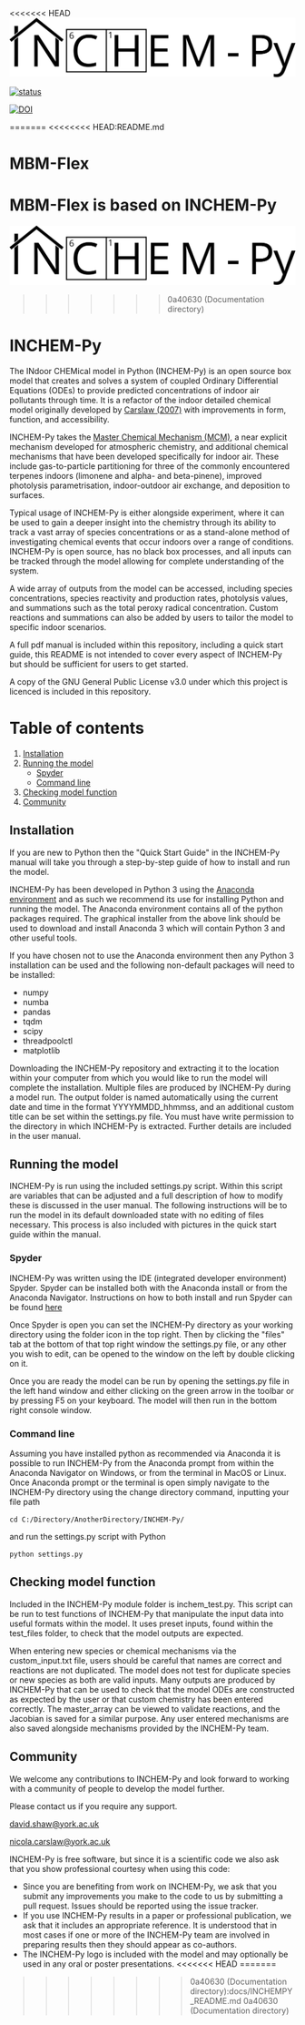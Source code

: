 <<<<<<< HEAD
![INCHEM-Py](INCHEMPY_logo.png "INCHEM-Py logo")


[![status](https://joss.theoj.org/papers/674233ae20533ddbc12e9d89eec7b3bb/status.svg)](https://joss.theoj.org/papers/674233ae20533ddbc12e9d89eec7b3bb)


[![DOI](https://zenodo.org/badge/DOI/10.5281/zenodo.5036374.svg)](https://doi.org/10.5281/zenodo.5036374)


=======
<<<<<<<< HEAD:README.md
# MBM-Flex

MBM-Flex is based on INCHEM-Py
========
![INCHEM-Py](INCHEMPY_logo.png "INCHEM-Py logo")

>>>>>>> 0a40630 (Documentation directory)
# INCHEM-Py

The INdoor CHEMical model in Python (INCHEM-Py) is an open source box model that creates and solves a system of coupled Ordinary Differential Equations (ODEs) to provide predicted concentrations of indoor air pollutants through time. It is a refactor of the indoor detailed chemical model originally developed by [Carslaw (2007)](https://doi.org/10.1016/j.atmosenv.2006.09.038) with improvements in form, function, and accessibility. 

INCHEM-Py takes the [Master Chemical Mechanism (MCM)](http://mcm.york.ac.uk/), a near explicit mechanism developed for atmospheric chemistry, and additional chemical mechanisms that have been developed specifically for indoor air. These include gas-to-particle partitioning for three of the commonly encountered terpenes indoors (limonene and alpha- and beta-pinene), improved photolysis parametrisation, indoor-outdoor air exchange, and deposition to surfaces.

Typical usage of INCHEM-Py is either alongside experiment, where it can be used to gain a deeper insight into the chemistry through its ability to track a vast array of species concentrations or as a stand-alone method of investigating chemical events that occur indoors over a range of conditions. INCHEM-Py is open source, has no black box processes, and all inputs can be tracked through the model allowing for complete understanding of the system.  

A wide array of outputs from the model can be accessed, including species concentrations, species reactivity and production rates, photolysis values, and summations such as the total peroxy radical concentration. Custom reactions and summations can also be added by users to tailor the model to specific indoor scenarios.

A full pdf manual is included within this repository, including a quick start guide, this README is not intended to cover every aspect of INCHEM-Py but should be sufficient for users to get started.

A copy of the GNU General Public License v3.0 under which this project is licenced is included in this repository. 

# Table of contents
1. [Installation](#Installation)
2. [Running the model](#Running-the-model)
	* [Spyder](#Spyder)
	* [Command line](#cmd-line)
3. [Checking model function](#Tests)
4. [Community](#Community)

## Installation<a name="Installation"></a>

If you are new to Python then the "Quick Start Guide" in the INCHEM-Py manual will take you through a step-by-step guide of how to install and run the model.

INCHEM-Py has been developed in Python 3 using the [Anaconda environment](https://www.anaconda.com/products/individual) and as such we recommend its use for installing Python and running the model. The Anaconda environment contains all of the python packages required. The graphical installer from the above link should be used to download and install Anaconda 3 which will contain Python 3 and other useful tools.

If you have chosen not to use the Anaconda environment then any Python 3 installation can be used and the following non-default packages will need to be installed:
* numpy
* numba
* pandas
* tqdm
* scipy
* threadpoolctl
* matplotlib

Downloading the INCHEM-Py repository and extracting it to the location within your computer from which you would like to run the model will complete the installation. Multiple files are produced by INCHEM-Py during a model run. The output folder is named automatically using the current date and time in the format YYYYMMDD_hhmmss, and an additional custom title can be set within the settings.py file. You must have write permission to the directory in which INCHEM-Py is extracted. Further details are included in the user manual.

## Running the model<a name="Running-the-model"></a>

INCHEM-Py is run using the included settings.py script. Within this script are variables that can be adjusted and a full description of how to modify these is discussed in the user manual. The following instructions will be to run the model in its default downloaded state with no editing of files necessary. This process is also included with pictures in the quick start guide within the manual.

### Spyder<a name="Spyder"></a>

INCHEM-Py was written using the IDE (integrated developer environment) Spyder. Spyder can be installed both with the Anaconda install or from the Anaconda Navigator. Instructions on how to both install and run Spyder can be found [here](https://docs.anaconda.com/anaconda/user-guide/getting-started/)

Once Spyder is open you can set the INCHEM-Py directory as your working directory using the folder icon in the top right. Then by clicking the "files" tab at the bottom of that top right window the settings.py file, or any other you wish to edit, can be opened to the window on the left by double clicking on it.

Once you are ready the model can be run by opening the settings.py file in the left hand window and either clicking on the green arrow in the toolbar or by pressing F5 on your keyboard. The model will then run in the bottom right console window.

### Command line<a name="cmd-line"></a>

Assuming you have installed python as recommended via Anaconda it is possible to run INCHEM-Py from the Anaconda prompt from within the Anaconda Navigator on Windows, or from the terminal in MacOS or Linux. Once Anaconda prompt or the terminal is open simply navigate to the INCHEM-Py directory using the change directory command, inputting your file path

    cd C:/Directory/AnotherDirectory/INCHEM-Py/

and run the settings.py script with Python

    python settings.py

## Checking model function<a name="Tests"></a>

Included in the INCHEM-Py module folder is inchem_test.py. This script can be run to test functions of INCHEM-Py that manipulate the input data into useful formats within the model. It uses preset inputs, found within the test_files folder, to check that the model outputs are expected.

When entering new species or chemical mechanisms via the custom_input.txt file, users should be careful that names are correct and reactions are not duplicated. The model does not test for duplicate species or new species as both are valid inputs. Many outputs are produced by INCHEM-Py that can be used to check that the model ODEs are constructed as expected by the user or that custom chemistry has been entered correctly. The master_array can be viewed to validate reactions, and the Jacobian is saved for a similar purpose. Any user entered mechanisms are also saved alongside mechanisms provided by the INCHEM-Py team.

## Community<a name="Community"></a>

We welcome any contributions to INCHEM-Py and look forward to working with a community of people to develop the model further. 

Please contact us if you require any support.

david.shaw@york.ac.uk

nicola.carslaw@york.ac.uk

INCHEM-Py is free software, but since it is a scientific code we also ask that you show professional courtesy when using this code:
* Since you are benefiting from work on INCHEM-Py, we ask that you submit any improvements you make to the code to us by submitting a pull request. Issues should be reported using the issue tracker.
* If you use INCHEM-Py results in a paper or professional publication, we ask that it includes an appropriate reference. It is understood that in most cases if one or more of the INCHEM-Py team are involved in preparing results then they should appear as co-authors.
* The INCHEM-Py logo is included with the model and may optionally be used in any oral or poster presentations.
<<<<<<< HEAD
=======
>>>>>>>> 0a40630 (Documentation directory):docs/INCHEMPY_README.md
>>>>>>> 0a40630 (Documentation directory)

